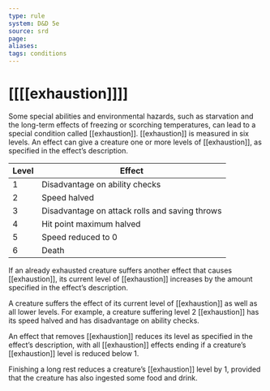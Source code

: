 ```yaml
---
type: rule
system: D&D 5e
source: srd
page:
aliases:
tags: conditions
---
```


# [[[[exhaustion]]]]

Some special abilities and environmental hazards, such as starvation and the long-term effects of freezing or scorching temperatures, can lead to a special condition called [[exhaustion]]. [[exhaustion]] is measured in six levels. An effect can give a creature one or more levels of [[exhaustion]], as specified in the effect’s description.

| Level | Effect                                         |
|-------|------------------------------------------------|
| 1     | Disadvantage on ability checks                 |
| 2     | Speed halved                                   |
| 3     | Disadvantage on attack rolls and saving throws |
| 4     | Hit point maximum halved                       |
| 5     | Speed reduced to 0                             |
| 6     | Death                                          |

If an already exhausted creature suffers another effect that causes [[exhaustion]], its current level of [[exhaustion]] increases by the amount specified in the effect’s description.

A creature suffers the effect of its current level of [[exhaustion]] as well as all lower levels. For example, a creature suffering level 2 [[exhaustion]] has its speed halved and has disadvantage on ability checks.

An effect that removes [[exhaustion]] reduces its level as specified in the effect’s description, with all [[exhaustion]] effects ending if a creature’s [[exhaustion]] level is reduced below 1.

Finishing a long rest reduces a creature’s [[exhaustion]] level by 1, provided that the creature has also ingested some food and drink.